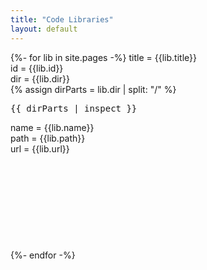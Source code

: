 ```yaml
---
title: "Code Libraries"
layout: default
---
```


{%- for lib in site.pages -%}
    title = {{lib.title}}<br />
    id = {{lib.id}}<br />
    dir = {{lib.dir}}<br />
    {% assign dirParts = lib.dir | split: "/" %}
    <pre>{{ dirParts | inspect }}</pre>
    name = {{lib.name}}<br />
    path = {{lib.path}}<br />
    url = {{lib.url}}<br />
    <br /><br /><br /><br /><br /><br /><br /><br /><br />
{%- endfor -%}
